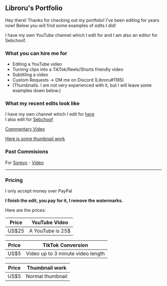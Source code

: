## Libroru's Portfolio

Hey there! Thanks for checking out my portfolio! I've been editing for years now! Below you will find some examples of edits I did!

I have my own YouTube channel which I edit for and I am also an editor for Sebchoof.

### What you can hire me for

- Editing a YouTube video
- Turning clips into a TikTok/Reels/Shorts friendly video
- Subtitling a video
- Custom Requests -> DM me on Discord (Libroru#1185)
- (Thumbnails. I am not very experienced with it, but I will leave some examples down below.)

### What my recent edits look like

I have my own channel which I edit for [here](https://www.youtube.com/channel/UCpNA4-mfV_bhbcjHBPluRpQ)  
I also edit for [Sebchoof](https://www.youtube.com/user/sebchooo)  

[Commentary Video](https://youtube.com/watch?v=rvv8M5joO_sg)  

[Here is some thumbnail work](https://media.discordapp.net/attachments/264055287479140352/877169203260588082/thumb.png?width=984&height=554) 

### Past Commisions

For [Soreyx](https://www.youtube.com/channel/UCPAHPIf3qG5DfwH99YahM1A) - [Video](https://1drv.ms/v/s!Art90aviZL0fzXXPeznw1ib-_eQZ?e=17p80i)

---

### Pricing

I only accept money over PayPal

**I finish the edit, you pay for it, I remove the watermarks.**  

Here are the prices:

|Price| YouTube Video |
|-----| ----------- |
|US$25| A YouTube is 25$ |
  
  
|Price| TikTok Conversion |
|-----| ----------- |
|US$5| Video up to 3 minute video length |
  
  
|Price| Thumbnail work |
|-----| ----------- |
|US$5| Normal thumbnail |
